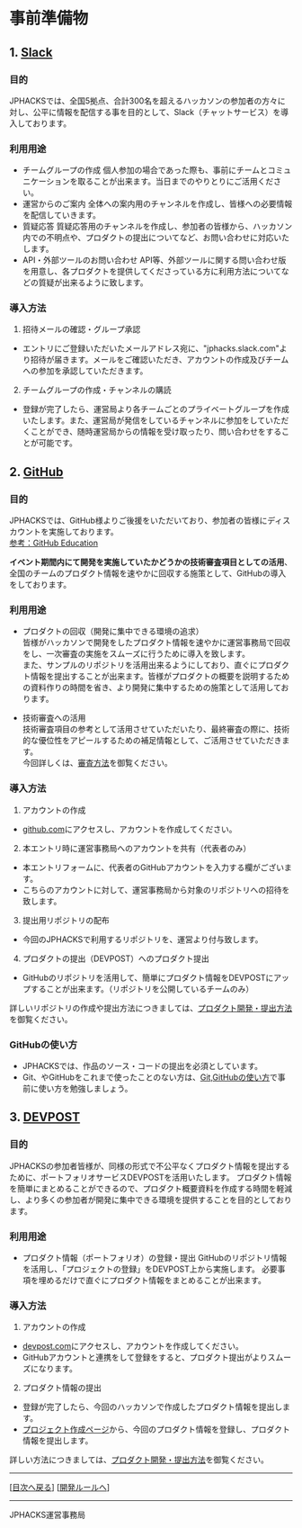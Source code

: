 # 事前準備物
## 1. [Slack](https://slack.com/)
### 目的
JPHACKSでは、全国5拠点、合計300名を超えるハッカソンの参加者の方々に対し、公平に情報を配信する事を目的として、Slack（チャットサービス）を導入しております。
### 利用用途
* チームグループの作成
個人参加の場合であった際も、事前にチームとコミュニケーションを取ることが出来ます。当日までのやりとりにご活用ください。
* 運営からのご案内
全体への案内用のチャンネルを作成し、皆様への必要情報を配信していきます。
* 質疑応答
質疑応答用のチャンネルを作成し、参加者の皆様から、ハッカソン内での不明点や、プロダクトの提出についてなど、お問い合わせに対応いたします。
* API・外部ツールのお問い合わせ
API等、外部ツールに関する問い合わせ版を用意し、各プロダクトを提供してくださっている方に利用方法についてなどの質疑が出来るように致します。

### 導入方法
1. 招待メールの確認・グループ承認
  - エントリにご登録いただいたメールアドレス宛に、"jphacks.slack.com"より招待が届きます。メールをご確認いただき、アカウントの作成及びチームへの参加を承認していただきます。
2. チームグループの作成・チャンネルの購読
  - 登録が完了したら、運営局より各チームごとのプライベートグループを作成いたします。また、運営局が発信をしているチャンネルに参加をしていただくことができ、随時運営局からの情報を受け取ったり、問い合わせをすることが可能です。

## 2. [GitHub](https://github.com)
### 目的
JPHACKSでは、GitHub様よりご後援をいただいており、参加者の皆様にディスカウントを実施しております。  
[参考：GitHub Education](https://education.github.com/)

**イベント期間内にて開発を実施していたかどうかの技術審査項目としての活用**、全国のチームのプロダクト情報を速やかに回収する施策として、GitHubの導入をしております。

### 利用用途
* プロダクトの回収（開発に集中できる環境の追求）  
皆様がハッカソンで開発をしたプロダクト情報を速やかに運営事務局で回収をし、一次審査の実施をスムーズに行うために導入を致します。  
また、サンプルのリポジトリを活用出来るようにしており、直ぐにプロダクト情報を提出することが出来ます。皆様がプロダクトの概要を説明するための資料作りの時間を省き、より開発に集中するための施策として活用しております。

* 技術審査への活用  
技術審査項目の参考として活用させていただいたり、最終審査の際に、技術的な優位性をアピールするための補足情報として、ご活用させていただきます。  
今回詳しくは、[審査方法](how-to-judge.md)を御覧ください。

### 導入方法
1. アカウントの作成
  - [github.com](https://github.com/)にアクセスし、アカウントを作成してください。

2. 本エントリ時に運営事務局へのアカウントを共有（代表者のみ）
  - 本エントリフォームに、代表者のGitHubアカウントを入力する欄がございます。
  - こちらのアカウントに対して、運営事務局から対象のリポジトリへの招待を致します。

3. 提出用リポジトリの配布
  - 今回のJPHACKSで利用するリポジトリを、運営より付与致します。

4. プロダクトの提出（DEVPOST）へのプロダクト提出
  - GitHubのリポジトリを活用して、簡単にプロダクト情報をDEVPOSTにアップすることが出来ます。（リポジトリを公開しているチームのみ）

詳しいリポジトリの作成や提出方法につきましては、[プロダクト開発・提出方法](how-to-submit.md)を御覧ください。

### GitHubの使い方
- JPHACKSでは、作品のソース・コードの提出を必須としています。
- Git、やGitHubをこれまで使ったことのない方は、[Git,GitHubの使い方](../documents/how-to-use-git-github.md)で事前に使い方を勉強しましょう。

## 3. [DEVPOST](https://devpost.com)
### 目的
JPHACKSの参加者皆様が、同様の形式で不公平なくプロダクト情報を提出するために、ポートフォリオサービスDEVPOSTを活用いたします。
プロダクト情報を簡単にまとめることができるので、プロダクト概要資料を作成する時間を軽減し、より多くの参加者が開発に集中できる環境を提供することを目的としております。

### 利用用途
* プロダクト情報（ポートフォリオ）の登録・提出
GitHubのリポジトリ情報を活用し、「プロジェクトの登録」をDEVPOST上から実施します。
必要事項を埋めるだけで直ぐにプロダクト情報をまとめることが出来ます。

### 導入方法
1. アカウントの作成
  - [devpost.com](https://devpost.com/)にアクセスし、アカウントを作成してください。
  - GitHubアカウントと連携をして登録をすると、プロダクト提出がよりスムーズになります。
2. プロダクト情報の提出
  - 登録が完了したら、今回のハッカソンで作成したプロダクト情報を提出します。
  - [プロジェクト作成ページ](http://devpost.com/software/new)から、今回のプロダクト情報を登録し、プロダクト情報を提出します。

詳しい方法につきましては、[プロダクト開発・提出方法](how-to-submit.md)を御覧ください。

--------------
[[目次へ戻る](../index.md)] [[開発ルールへ](rule.md)]

----
JPHACKS運営事務局
